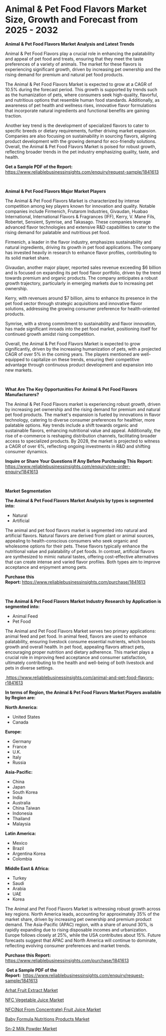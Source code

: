 <p><h1>Animal & Pet Food Flavors Market Size, Growth and Forecast from 2025 - 2032</h1></p><p><strong>Animal & Pet Food Flavors Market Analysis and Latest Trends</strong></p>
<p><p>Animal & Pet Food Flavors play a crucial role in enhancing the palatability and appeal of pet food and treats, ensuring that they meet the taste preferences of a variety of animals. The market for these flavors is experiencing significant growth, driven by increasing pet ownership and the rising demand for premium and natural pet food products. </p><p>The Animal & Pet Food Flavors Market is expected to grow at a CAGR of 10.5% during the forecast period. This growth is supported by trends such as the humanization of pets, where consumers seek high-quality, flavorful, and nutritious options that resemble human food standards. Additionally, as awareness of pet health and wellness rises, innovative flavor formulations that incorporate natural ingredients and functional benefits are gaining traction.</p><p>Another key trend is the development of specialized flavors to cater to specific breeds or dietary requirements, further driving market expansion. Companies are also focusing on sustainability in sourcing flavors, aligning product development with the growing demand for eco-friendly solutions. Overall, the Animal & Pet Food Flavors Market is poised for robust growth, reflecting broader trends in the pet industry emphasizing quality, taste, and health.</p></p>
<p><strong>Get a Sample PDF of the Report:&nbsp;</strong> <a href="https://www.reliablebusinessinsights.com/enquiry/request-sample/1841613?utm_campaign=1847&utm_medium=2&utm_source=Github&utm_content=ia&utm_term=15022025&utm_id=animal-pet-food-flavors">https://www.reliablebusinessinsights.com/enquiry/request-sample/1841613</a></p>
<p>&nbsp;</p>
<p><strong>Animal & Pet Food Flavors Major Market Players</strong></p>
<p><p>The Animal & Pet Food Flavors Market is characterized by intense competition among key players known for innovation and quality. Notable companies include Firmenich, Frutarom Industries, Givaudan, Huabao International, International Flavors & Fragrances (IFF), Kerry, V. Mane Fils, Robertet, Sensient, Symrise, and Takasago. These companies leverage advanced flavor technologies and extensive R&D capabilities to cater to the rising demand for palatable and nutritious pet food.</p><p>Firmenich, a leader in the flavor industry, emphasizes sustainability and natural ingredients, driving its growth in pet food applications. The company has invested heavily in research to enhance flavor profiles, contributing to its solid market share.</p><p>Givaudan, another major player, reported sales revenue exceeding $6 billion and is focused on expanding its pet food flavor portfolio, driven by the trend towards premium and organic products. The company anticipates a robust growth trajectory, particularly in emerging markets due to increasing pet ownership.</p><p>Kerry, with revenues around $7 billion, aims to enhance its presence in the pet food sector through strategic acquisitions and innovative flavor solutions, addressing the growing consumer preference for health-oriented products.</p><p>Symrise, with a strong commitment to sustainability and flavor innovation, has made significant inroads into the pet food market, positioning itself for continued growth amidst rising competition. </p><p>Overall, the Animal & Pet Food Flavors Market is expected to grow significantly, driven by the increasing humanization of pets, with a projected CAGR of over 5% in the coming years. The players mentioned are well-equipped to capitalize on these trends, ensuring their competitive advantage through continuous product development and expansion into new markets.</p></p>
<p>&nbsp;</p>
<p><strong>What Are The Key Opportunities For Animal & Pet Food Flavors Manufacturers?</strong></p>
<p><p>The Animal & Pet Food Flavors market is experiencing robust growth, driven by increasing pet ownership and the rising demand for premium and natural pet food products. The market's expansion is fueled by innovations in flavor technology, catering to diverse consumer preferences for healthier, more palatable options. Key trends include a shift towards organic and sustainable flavors, enhancing nutritional value and appeal. Additionally, the rise of e-commerce is reshaping distribution channels, facilitating broader access to specialized products. By 2028, the market is projected to witness a CAGR of over 6%, reflecting ongoing investments in R&D and shifting consumer dynamics.</p></p>
<p><strong>Inquire or Share Your Questions If Any Before Purchasing This Report:</strong> <a href="https://www.reliablebusinessinsights.com/enquiry/pre-order-enquiry/1841613?utm_campaign=1847&utm_medium=2&utm_source=Github&utm_content=ia&utm_term=15022025&utm_id=animal-pet-food-flavors">https://www.reliablebusinessinsights.com/enquiry/pre-order-enquiry/1841613</a></p>
<p>&nbsp;</p>
<p><strong>Market Segmentation</strong></p>
<p><strong>The Animal & Pet Food Flavors Market Analysis by types is segmented into:</strong></p>
<p><ul><li>Natural</li><li>Artificial</li></ul></p>
<p><p>The animal and pet food flavors market is segmented into natural and artificial flavors. Natural flavors are derived from plant or animal sources, appealing to health-conscious consumers who seek organic and wholesome options for their pets. These flavors typically enhance the nutritional value and palatability of pet foods. In contrast, artificial flavors are synthesized to mimic natural tastes, offering cost-effective alternatives that can create intense and varied flavor profiles. Both types aim to improve acceptance and enjoyment among pets.</p></p>
<p><strong>Purchase this Report:&nbsp;</strong><a href="https://www.reliablebusinessinsights.com/purchase/1841613?utm_campaign=1847&utm_medium=2&utm_source=Github&utm_content=ia&utm_term=15022025&utm_id=animal-pet-food-flavors">https://www.reliablebusinessinsights.com/purchase/1841613</a></p>
<p>&nbsp;</p>
<p><strong>The Animal & Pet Food Flavors Market Industry Research by Application is segmented into:</strong></p>
<p><ul><li>Animal Feed</li><li>Pet Food</li></ul></p>
<p><p>The Animal and Pet Food Flavors Market serves two primary applications: animal feed and pet food. In animal feed, flavors are used to enhance palatability, ensuring livestock consume essential nutrients, which boosts growth and overall health. In pet food, appealing flavors attract pets, encouraging proper nutrition and dietary adherence. This market plays a crucial role in improving feed acceptance and consumer satisfaction, ultimately contributing to the health and well-being of both livestock and pets in diverse settings.</p></p>
<p><a href="https://www.reliablebusinessinsights.com/animal-and-pet-food-flavors-r1841613?utm_campaign=1847&utm_medium=2&utm_source=Github&utm_content=ia&utm_term=15022025&utm_id=animal-pet-food-flavors">&nbsp;https://www.reliablebusinessinsights.com/animal-and-pet-food-flavors-r1841613</a></p>
<p><strong>In terms of Region, the Animal & Pet Food Flavors Market Players available by Region are:</strong></p>
<p>
    <p> <strong> North America: </strong>
        <ul>
            <li>United States</li>
            <li>Canada</li>
        </ul>
        </p> 
    <p> <strong> Europe: </strong>
        <ul>
            <li>Germany</li>
            <li>France</li>
            <li>U.K.</li>
            <li>Italy</li>
            <li>Russia</li>
        </ul>
        </p> 
    <p> <strong> Asia-Pacific: </strong>
        <ul>
            <li>China</li>
            <li>Japan</li>
            <li>South Korea</li>
            <li>India</li>
            <li>Australia</li>
            <li>China Taiwan</li>
            <li>Indonesia</li>
            <li>Thailand</li>
            <li>Malaysia</li>
        </ul>
        </p> 
    <p> <strong> Latin America: </strong>
        <ul>
            <li>Mexico</li>
            <li>Brazil</li>
            <li>Argentina Korea</li>
            <li>Colombia</li>
        </ul>
        </p> 
    <p> <strong> Middle East & Africa: </strong>
        <ul>
            <li>Turkey</li>
            <li>Saudi</li>
            <li>Arabia</li>
            <li>UAE</li>
            <li>Korea</li>
        </ul>
    </p>
    </p>
<p><p>The Animal and Pet Food Flavors Market is witnessing robust growth across key regions. North America leads, accounting for approximately 35% of the market share, driven by increasing pet ownership and premium product demand. The Asia-Pacific (APAC) region, with a share of around 30%, is rapidly expanding due to rising disposable incomes and urbanization. Europe follows closely at 25%, while the USA contributes about 15%. Future forecasts suggest that APAC and North America will continue to dominate, reflecting evolving consumer preferences and market trends.</p></p>
<p><strong>Purchase this Report: </strong><a href="https://www.reliablebusinessinsights.com/purchase/1841613?utm_campaign=1847&utm_medium=2&utm_source=Github&utm_content=ia&utm_term=15022025&utm_id=animal-pet-food-flavors">https://www.reliablebusinessinsights.com/purchase/1841613</a></p>
<p>&nbsp;<strong>Get a Sample PDF of the Report:&nbsp;&nbsp;</strong><a href="https://www.reliablebusinessinsights.com/enquiry/request-sample/1841613?utm_campaign=1847&utm_medium=2&utm_source=Github&utm_content=ia&utm_term=15022025&utm_id=animal-pet-food-flavors">https://www.reliablebusinessinsights.com/enquiry/request-sample/1841613</a></p>
<p><strong></strong></p>
<p><p><a href="https://github.com/elodielamto06/Market-Research-Report-List-1/blob/main/arhat-fruit-extract-market.md?utm_campaign=1847&utm_medium=2&utm_source=Github&utm_content=ia&utm_term=15022025&utm_id=animal-pet-food-flavors">Arhat Fruit Extract Market</a></p><p><a href="https://github.com/taxyevgwlle/Market-Research-Report-List-1/blob/main/nfc-vegetable-juice-market.md?utm_campaign=1847&utm_medium=2&utm_source=Github&utm_content=ia&utm_term=15022025&utm_id=animal-pet-food-flavors">NFC Vegetable Juice Market</a></p><p><a href="https://github.com/kaqiewan/Market-Research-Report-List-1/blob/main/nfcnot-from-concentrate-fruit-juice-market.md?utm_campaign=1847&utm_medium=2&utm_source=Github&utm_content=ia&utm_term=15022025&utm_id=animal-pet-food-flavors">NFC(Not From Concentrate) Fruit Juice Market</a></p><p><a href="https://github.com/donkalucine10/Market-Research-Report-List-1/blob/main/baby-formula-nutritions-products-market.md?utm_campaign=1847&utm_medium=2&utm_source=Github&utm_content=ia&utm_term=15022025&utm_id=animal-pet-food-flavors">Baby Formula Nutritions Products Market</a></p><p><a href="https://github.com/feeqahrndz/Market-Research-Report-List-1/blob/main/sn-2-milk-powder-market.md?utm_campaign=1847&utm_medium=2&utm_source=Github&utm_content=ia&utm_term=15022025&utm_id=animal-pet-food-flavors">Sn-2 Milk Powder Market</a></p></p>